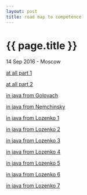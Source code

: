 ```yaml
---
layout: post
title: road map to competence
---
```


{{ page.title }}
================

<p class="meta">14 Sep 2016 - Moscow</p> 

[at all part 1](https://github.com/omreps/programmer-competency-matrix/blob/master/README.md)

[at all part 2](https://github.com/omreps/programmer-competency-matrix/blob/master/partII.md)


[in java from Golovach](http://kharkovitcourses.blogspot.ru/p/junior-java-developer-deep-materials.html)


[in java from Nemchinsky](http://javaoutsource.blogspot.ru/2015/09/java-enterprise-dou.html)

[in java from Lozenko 1](https://dou.ua/lenta/articles/java-beginner-guide-1/)

[in java from Lozenko 2](https://dou.ua/lenta/articles/java-beginner-guide-2/)

[in java from Lozenko 3](https://dou.ua/lenta/articles/java-beginner-guide-3/)

[in java from Lozenko 4](https://dou.ua/lenta/articles/java-beginner-guide-4/)

[in java from Lozenko 5](https://dou.ua/lenta/articles/java-beginner-guide-5/)

[in java from Lozenko 6](https://dou.ua/lenta/articles/java-beginner-guide-6/)

[in java from Lozenko 7](https://dou.ua/lenta/articles/java-beginner-guide-7/)

